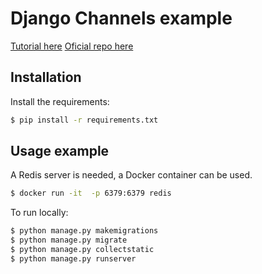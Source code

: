 # Django Channels example

[Tutorial here](https://blog.heroku.com/archives/2016/3/17/in_deep_with_django_channels_the_future_of_real_time_apps_in_django)
[Oficial repo here](https://github.com/jacobian/channels-example)

## Installation

Install the requirements:

```sh
$ pip install -r requirements.txt
```

## Usage example

A Redis server is needed, a Docker container can be used.

```sh
$ docker run -it  -p 6379:6379 redis
```

To run locally:

```sh
$ python manage.py makemigrations
$ python manage.py migrate
$ python manage.py collectstatic
$ python manage.py runserver
```
